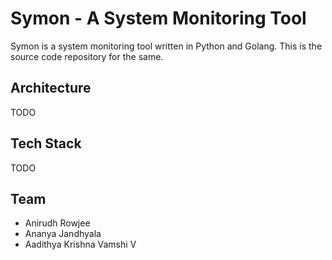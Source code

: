 # Symon - A System Monitoring Tool

Symon is a system monitoring tool written in Python and Golang. This is the source code repository for the same.

## Architecture

TODO

## Tech Stack

TODO

## Team

- Anirudh Rowjee
- Ananya Jandhyala
- Aadithya Krishna Vamshi V
